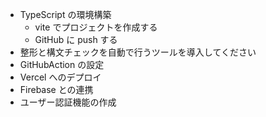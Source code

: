 - TypeScript の環境構築
  - vite でプロジェクトを作成する
  - GitHub に push する
- 整形と構文チェックを自動で行うツールを導入してください
- GitHubAction の設定
- Vercel へのデプロイ
- Firebase との連携
- ユーザー認証機能の作成
